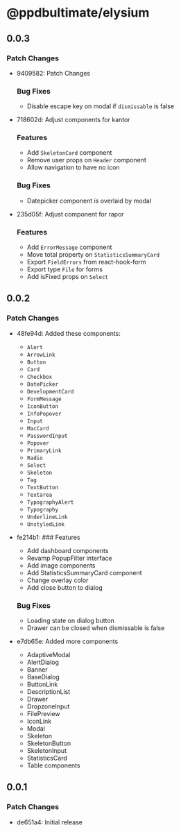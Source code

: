 # @ppdbultimate/elysium

## 0.0.3

### Patch Changes

- 9409582: Patch Changes

  ### Bug Fixes

  - Disable escape key on modal if `dismissable` is false

- 718602d: Adjust components for kantor

  ### Features

  - Add `SkeletonCard` component
  - Remove user props on `Header` component
  - Allow navigation to have no icon

  ### Bug Fixes

  - Datepicker component is overlaid by modal

- 235d05f: Adjust component for rapor

  ### Features

  - Add `ErrorMessage` component
  - Move total property on `StatisticsSummaryCard`
  - Export `FieldErrors` from react-hook-form
  - Export type `File` for forms
  - Add isFixed props on `Select`

## 0.0.2

### Patch Changes

- 48fe94d: Added these components:

  - `Alert`
  - `ArrowLink`
  - `Button`
  - `Card`
  - `Checkbox`
  - `DatePicker`
  - `DevelopmentCard`
  - `FormMessage`
  - `IconButton`
  - `InfoPopover`
  - `Input`
  - `MacCard`
  - `PasswordInput`
  - `Popover`
  - `PrimaryLink`
  - `Radio`
  - `Select`
  - `Skeleton`
  - `Tag`
  - `TextButton`
  - `Textarea`
  - `TypographyAlert`
  - `Typography`
  - `UnderlineLink`
  - `UnstyledLink`

- fe214b1: ### Features

  - Add dashboard components
  - Revamp PopupFilter interface
  - Add image components
  - Add StatisticsSummaryCard component
  - Change overlay color
  - Add close button to dialog

  ### Bug Fixes

  - Loading state on dialog button
  - Drawer can be closed when dismissable is false

- e7db65e: Added more components

  - AdaptiveModal
  - AlertDialog
  - Banner
  - BaseDialog
  - ButtonLink
  - DescriptionList
  - Drawer
  - DropzoneInput
  - FilePreview
  - IconLink
  - Modal
  - Skeleton
  - SkeletonButton
  - SkeletonInput
  - StatisticsCard
  - Table components

## 0.0.1

### Patch Changes

- de651a4: Initial release

